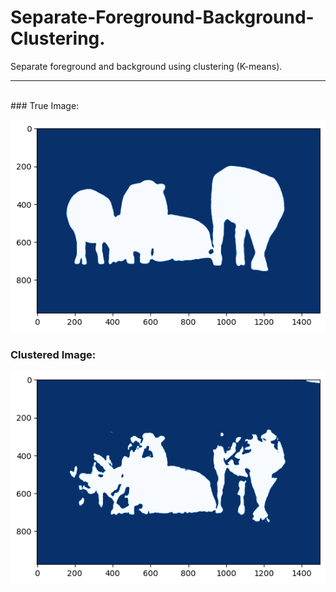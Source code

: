 # Separate-Foreground-Background-Clustering.
Separate foreground and background using clustering (K-means).
<hr>
<br>
### True Image:

![Image](true.png)

### Clustered Image:

![Image](output.png)
